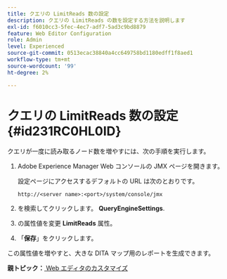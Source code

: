 ```yaml
---
title: クエリの LimitReads 数の設定
description: クエリの LimitReads の数を設定する方法を説明します
exl-id: f6010cc3-5fec-4ec7-adf7-5ad3c9bd8879
feature: Web Editor Configuration
role: Admin
level: Experienced
source-git-commit: 0513ecac38840a4cc649758bd1180edff1f8aed1
workflow-type: tm+mt
source-wordcount: '99'
ht-degree: 2%

---
```


# クエリの LimitReads 数の設定 {#id231RC0HL0ID}

クエリが一度に読み取るノード数を増やすには、次の手順を実行します。

1. Adobe Experience Manager Web コンソールの JMX ページを開きます。

   設定ページにアクセスするデフォルトの URL は次のとおりです。

   ```http
   http://<server name>:<port>/system/console/jmx
   ```

1. を検索してクリックします。 **QueryEngineSettings**.

1. の属性値を変更 **LimitReads** 属性。

1. 「**保存**」をクリックします。


この属性値を増やすと、大きな DITA マップ用のレポートを生成できます。

**親トピック：**[ Web エディタのカスタマイズ](conf-web-editor.md)
